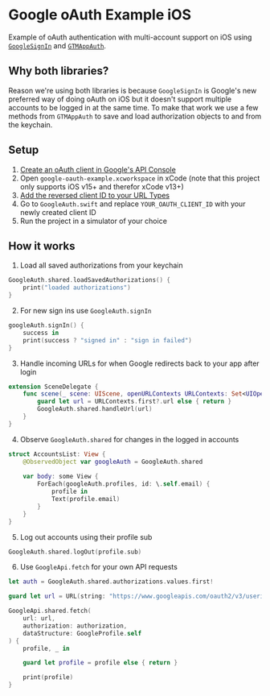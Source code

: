 # Google oAuth Example iOS

Example of oAuth authentication with multi-account support on iOS using [`GoogleSignIn`](https://github.com/google/GoogleSignIn-iOS) and [`GTMAppAuth`](https://github.com/google/GTMAppAuth).

## Why both libraries?
Reason we're using both libraries is because `GoogleSignIn` is Google's new preferred way of doing oAuth on iOS but it doesn't support multiple accounts to be logged in at the same time. To make that work we use a few methods from `GTMAppAuth` to save and load authorization objects to and from the keychain.

## Setup
1. [Create an oAuth client in Google's API Console](https://developers.google.com/identity/sign-in/ios/start-integrating#get_an_oauth_client_id)
2. Open `google-oauth-example.xcworkspace` in xCode (note that this project only supports iOS v15+ and therefor xCode v13+)
3. [Add the reversed client ID to your URL Types](https://developers.google.com/identity/sign-in/ios/start-integrating#add_a_url_scheme_for_google_sign-in_to_your_project)
4. Go to `GoogleAuth.swift` and replace `YOUR_OAUTH_CLIENT_ID` with your newly created client ID
5. Run the project in a simulator of your choice

## How it works

1. Load all saved authorizations from your keychain
```swift
GoogleAuth.shared.loadSavedAuthorizations() {
    print("loaded authorizations")
}
```

2. For new sign ins use `GoogleAuth.signIn`
```swift
googleAuth.signIn() {
    success in
    print(success ? "signed in" : "sign in failed")
}
```

3. Handle incoming URLs for when Google redirects back to your app after login
```swift
extension SceneDelegate {
    func scene(_ scene: UIScene, openURLContexts URLContexts: Set<UIOpenURLContext>) {
        guard let url = URLContexts.first?.url else { return }
        GoogleAuth.shared.handleUrl(url)
    }
}
```

4. Observe `GoogleAuth.shared` for changes in the logged in accounts

```swift
struct AccountsList: View {
    @ObservedObject var googleAuth = GoogleAuth.shared
    
    var body: some View {
        ForEach(googleAuth.profiles, id: \.self.email) {
            profile in
            Text(profile.email)
        }
    }
}
```

5. Log out accounts using their profile sub
```swift
GoogleAuth.shared.logOut(profile.sub)
```

6. Use `GoogleApi.fetch` for your own API requests
```swift
let auth = GoogleAuth.shared.authorizations.values.first!

guard let url = URL(string: "https://www.googleapis.com/oauth2/v3/userinfo") else { return }

GoogleApi.shared.fetch(
    url: url,
    authorization: authorization,
    dataStructure: GoogleProfile.self
) {
    profile, _ in

    guard let profile = profile else { return }

    print(profile)
}
```

